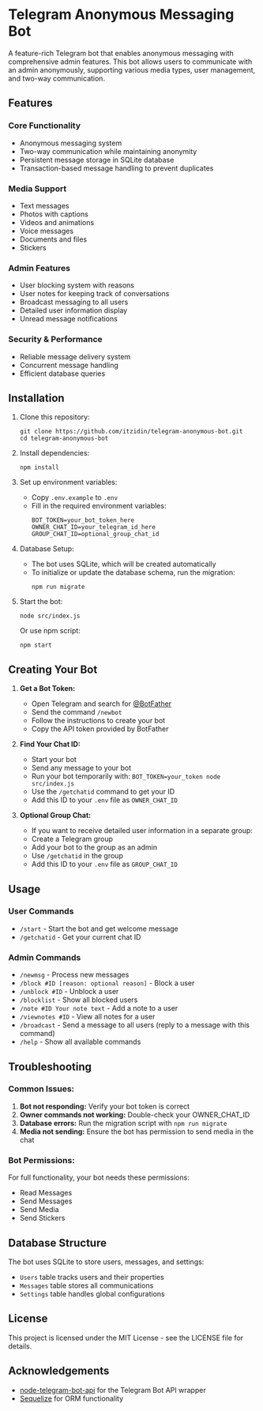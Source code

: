 # Telegram Anonymous Messaging Bot

A feature-rich Telegram bot that enables anonymous messaging with comprehensive admin features. This bot allows users to communicate with an admin anonymously, supporting various media types, user management, and two-way communication.

## Features

### Core Functionality
- Anonymous messaging system 
- Two-way communication while maintaining anonymity
- Persistent message storage in SQLite database
- Transaction-based message handling to prevent duplicates

### Media Support
- Text messages
- Photos with captions
- Videos and animations
- Voice messages
- Documents and files
- Stickers

### Admin Features
- User blocking system with reasons
- User notes for keeping track of conversations
- Broadcast messaging to all users
- Detailed user information display
- Unread message notifications

### Security & Performance
- Reliable message delivery system
- Concurrent message handling
- Efficient database queries

## Installation

1. Clone this repository:
   ```
   git clone https://github.com/itzidin/telegram-anonymous-bot.git
   cd telegram-anonymous-bot
   ```

2. Install dependencies:
   ```
   npm install
   ```

3. Set up environment variables:
   - Copy `.env.example` to `.env`
   - Fill in the required environment variables:
     ```
     BOT_TOKEN=your_bot_token_here
     OWNER_CHAT_ID=your_telegram_id_here
     GROUP_CHAT_ID=optional_group_chat_id
     ```

4. Database Setup:
   - The bot uses SQLite, which will be created automatically
   - To initialize or update the database schema, run the migration:
     ```
     npm run migrate
     ```

5. Start the bot:
   ```
   node src/index.js
   ```
   
   Or use npm script:
   ```
   npm start
   ```

## Creating Your Bot

1. **Get a Bot Token:**
   - Open Telegram and search for [@BotFather](https://t.me/BotFather)
   - Send the command `/newbot`
   - Follow the instructions to create your bot
   - Copy the API token provided by BotFather

2. **Find Your Chat ID:**
   - Start your bot
   - Send any message to your bot
   - Run your bot temporarily with: `BOT_TOKEN=your_token node src/index.js`
   - Use the `/getchatid` command to get your ID
   - Add this ID to your `.env` file as `OWNER_CHAT_ID`

3. **Optional Group Chat:**
   - If you want to receive detailed user information in a separate group:
   - Create a Telegram group
   - Add your bot to the group as an admin
   - Use `/getchatid` in the group
   - Add this ID to your `.env` file as `GROUP_CHAT_ID`

## Usage

### User Commands
- `/start` - Start the bot and get welcome message
- `/getchatid` - Get your current chat ID

### Admin Commands
- `/newmsg` - Process new messages
- `/block #ID [reason: optional reason]` - Block a user
- `/unblock #ID` - Unblock a user
- `/blocklist` - Show all blocked users
- `/note #ID Your note text` - Add a note to a user
- `/viewnotes #ID` - View all notes for a user
- `/broadcast` - Send a message to all users (reply to a message with this command)
- `/help` - Show all available commands

## Troubleshooting

### Common Issues:
1. **Bot not responding:** Verify your bot token is correct
2. **Owner commands not working:** Double-check your OWNER_CHAT_ID
3. **Database errors:** Run the migration script with `npm run migrate`
4. **Media not sending:** Ensure the bot has permission to send media in the chat

### Bot Permissions:
For full functionality, your bot needs these permissions:
- Read Messages
- Send Messages
- Send Media
- Send Stickers

## Database Structure
The bot uses SQLite to store users, messages, and settings:
- `Users` table tracks users and their properties
- `Messages` table stores all communications
- `Settings` table handles global configurations

## License
This project is licensed under the MIT License - see the LICENSE file for details.

## Acknowledgements
- [node-telegram-bot-api](https://github.com/yagop/node-telegram-bot-api) for the Telegram Bot API wrapper
- [Sequelize](https://sequelize.org/) for ORM functionality 

